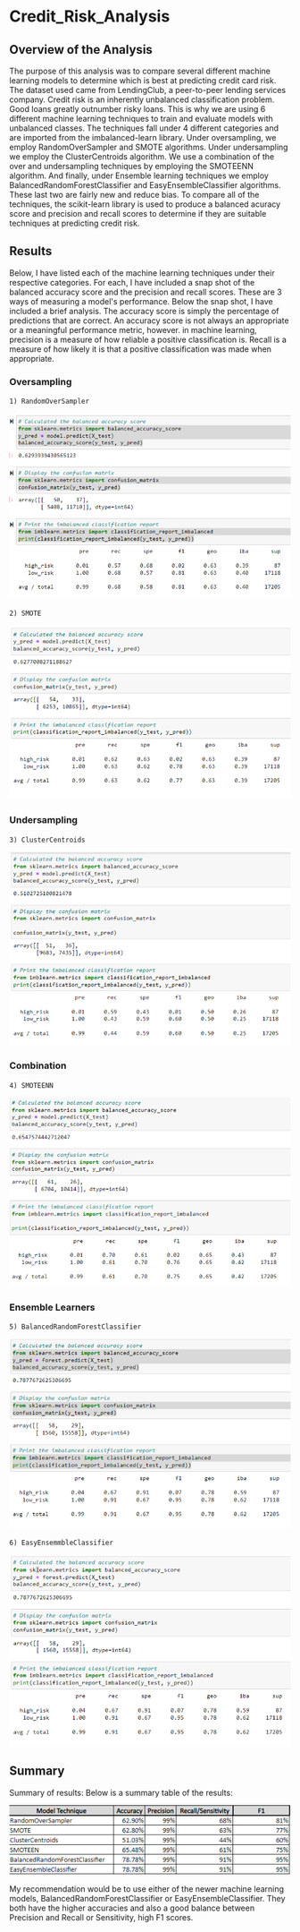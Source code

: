 # Credit_Risk_Analysis
## Overview of the Analysis
The purpose of this analysis was to compare several different machine learning models to determine which is best at predicting credit card risk. The dataset used came from LendingClub, a peer-to-peer lending services company. Credit risk is an inherently unbalanced classification problem. Good loans greatly outnumber risky loans. This is why we are using 6 different machine learning techniques to train and evaluate models with unbalanced classes. The techniques fall under 4 different categories and are imported from the imbalanced-learn library. Under oversampling, we employ RandomOverSampler and SMOTE algorithms. Under undersampling we employ the ClusterCentroids algorithm. We use a combination of the over and undersampling techniques by employing the SMOTEENN algorithm. And finally, under Ensemble learning techniques we employ BalancedRandomForestClassifier and EasyEnsembleClassifier algorithms. These last two are fairly new and reduce bias. To compare all of the techniques, the scikit-learn library is used to produce a balanced acuracy score and precision and recall scores to determine if they are suitable techniques at predicting credit risk. 
 
## Results
Below, I have listed each of the machine learning techniques under their respective categories. For each, I have included a snap shot of the balanced accuracy score and the precision and recall scores. These are 3 ways of measuring a model's performance. Below the snap shot, I have included a brief analysis. The accuracy score is simply the percentage of predictions that are correct. An accuracy score is not always an appropriate or a meaningful performance metric, however.  in machine learning, precision is a measure of how reliable a positive classification is. Recall is a measure of how likely it is that a positive classification was made when appropriate.     

### Oversampling

	1) RandomOverSampler
	
![RandomOverSampler.png](https://github.com/JeremyKRay/Credit_Risk_Analysis/blob/a20f0c9bbf2087bf09ce2fc22aded860f85d88b2/Module-17-Challenge-Resources/Images/RandomOverSampler.png)

	2) SMOTE
	
![SMOTE.png](https://github.com/JeremyKRay/Credit_Risk_Analysis/blob/17122c17ace751bb63bccd62a119288cfce57213/Module-17-Challenge-Resources/Images/SMOTE.png)

### Undersampling

	3) ClusterCentroids

![ClusterCentroids.png](https://github.com/JeremyKRay/Credit_Risk_Analysis/blob/4c1cfdaece3460cfab392bdf2b0eb629b2408b48/Module-17-Challenge-Resources/Images/ClusterCentroids.png)

### Combination

	4) SMOTEENN

![SMOTEEN.png](https://github.com/JeremyKRay/Credit_Risk_Analysis/blob/9cd085999ab7ff720884f922cfc8be1856737492/Module-17-Challenge-Resources/Images/SMOTEENN.png)

### Ensemble Learners

	5) BalancedRandomForestClassifier
	
![BalancedRandomForestClassifier.png](https://github.com/JeremyKRay/Credit_Risk_Analysis/blob/44dcb08c0d7396d70e3194e05d30e6c58d10cc08/Module-17-Challenge-Resources/Images/BalancedRandomForestClassifier.png)
	
	6) EasyEnsemmbleClassifier
	
![EasyEnsemble.png](https://github.com/JeremyKRay/Credit_Risk_Analysis/blob/e01eeeb6ae6c0620df361d0f4c19f7b1ae0c68ed/Module-17-Challenge-Resources/Images/EasyEnsemble.png)

## Summary

Summary of results:
Below is a summary table of the results:

![summary.png](https://github.com/JeremyKRay/Credit_Risk_Analysis/blob/91b25012196dc096c59572969ef4b1c87f44ddcc/Module-17-Challenge-Resources/Images/Summary.png)

My recommendation would be to use either of the newer machine learning models, BalancedRandomForestClassifier or EasyEnsembleClassifier. They both have the higher accuracies and also a good balance between Precision and Recall or Sensitivity, high F1 scores. 

